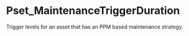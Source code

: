 # Pset_MaintenanceTriggerDuration

Trigger levels for an asset that has an PPM based maintenance strategy.<!-- end of definition -->
